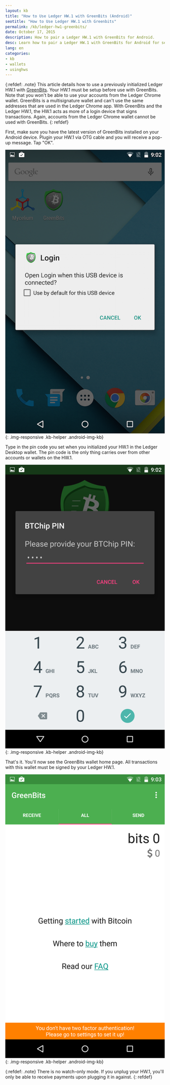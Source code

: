 ```yaml
---
layout: kb
title: "How to Use Ledger HW.1 with GreenBits (Android)"
seotitle: "How to Use Ledger HW.1 with Greenbits"
permalink: /kb/ledger-hw1-greenbits/
date: October 17, 2015
description: How to pair a Ledger HW.1 with GreenBits for Android. 
desc: Learn how to pair a Ledger HW.1 with GreenBits for Android for secure multisignature payments while on the go. 
lang: en
categories: 
- kb
- wallets
- usinghws
---
```

{:refdef: .note}
This article details how to use a previously initialized Ledger HW.1 with [GreenBits](/wallets/greenbits/). Your HW.1 must be setup before use with GreenBits. Note that you won't be able to use your accounts from the Ledger Chrome wallet. GreenBits is a multisignature wallet and can't use the same addresses that are used in the Ledger Chrome app. With GreenBits and the Ledger HW.1, the HW.1 acts as more of a login device that signs transactions. Again, accounts from the Ledger Chrome wallet cannot be used with GreenBits. 
{: refdef}

First, make sure you have the latest version of GreenBits installed on your Android device. Plugin your HW.1 via OTG cable and you will receive a pop-up message. Tap "OK".  

![plugin Ledger hw1 greenbits][1]{: .img-responsive .kb-helper .android-img-kb}

Type in the pin code you set when you initialized your HW.1 in the Ledger Desktop wallet. The pin code is the only thing carries over from other accounts or wallets on the HW.1. 

![ledger hw1 pin greenbits][2]{: .img-responsive .kb-helper .android-img-kb}

That's it. You'll now see the GreenBits wallet home page. All transactions with this wallet must be signed by your Ledger HW.1. 

![greenbits][3]{: .img-responsive .kb-helper .android-img-kb}

{:refdef: .note}
There is no watch-only mode. If you unplug your HW.1, you'll only be able to receive payments upon plugging it in against. 
{: refdef}

[1]: /img/kb/plugin.png
[2]: /img/kb/ledgerpin.png
[3]: /img/kb/greenbits.png